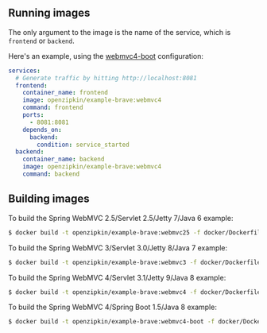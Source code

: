 ## Running images

The only argument to the image is the name of the service, which is `frontend` or `backend`.

Here's an example, using the [webmvc4-boot](../webmvc4-boot) configuration:
```yaml
services:
  # Generate traffic by hitting http://localhost:8081
  frontend:
    container_name: frontend
    image: openzipkin/example-brave:webmvc4
    command: frontend
    ports:
      - 8081:8081
    depends_on:
      backend:
        condition: service_started
  backend:
    container_name: backend
    image: openzipkin/example-brave:webmvc4
    command: backend
```

## Building images

To build the Spring WebMVC 2.5/Servlet 2.5/Jetty 7/Java 6 example:
```bash
$ docker build -t openzipkin/example-brave:webmvc25 -f docker/Dockerfile . --target webmvc25
```

To build the Spring WebMVC 3/Servlet 3.0/Jetty 8/Java 7 example:
```bash
$ docker build -t openzipkin/example-brave:webmvc3 -f docker/Dockerfile . --target webmvc3
```

To build the Spring WebMVC 4/Servlet 3.1/Jetty 9/Java 8 example:
```bash
$ docker build -t openzipkin/example-brave:webmvc4 -f docker/Dockerfile . --target webmvc4
```

To build the Spring WebMVC 4/Spring Boot 1.5/Java 8 example:
```bash
$ docker build -t openzipkin/example-brave:webmvc4-boot -f docker/Dockerfile . --target webmvc4-boot
```